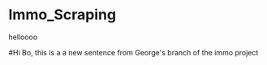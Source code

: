 # Immo_Scraping

helloooo

#Hi Bo, this is a a new sentence from George's branch of the immo project


